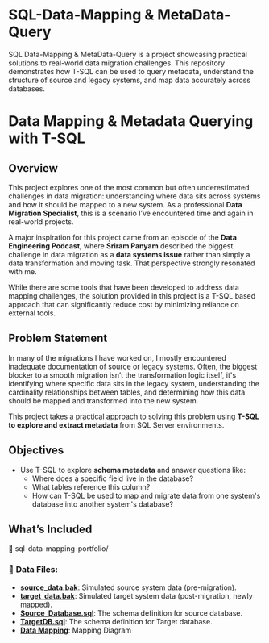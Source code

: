 # SQL-Data-Mapping & MetaData-Query
SQL Data-Mapping & MetaData-Query is a project showcasing practical solutions to real-world data migration challenges. This repository demonstrates how T-SQL can be used to query metadata, understand the structure of source and legacy systems, and map data accurately across databases.


# Data Mapping & Metadata Querying with T-SQL

## Overview

This project explores one of the most common but often underestimated challenges in data migration: understanding where data sits across systems and how it should be mapped to a new system. As a professional **Data Migration Specialist**, this is a scenario I’ve encountered time and again in real-world projects. 

A major inspiration for this project came from an episode of the **Data Engineering Podcast**, where **Sriram Panyam** described the biggest challenge in data migration as a **data systems issue** rather than simply a data transformation and moving task. That perspective strongly resonated with me.

While there are some tools that have been developed to address data mapping challenges, the solution provided in this project is a T-SQL based approach that can significantly reduce cost by minimizing reliance on external tools.

## Problem Statement

In many of the migrations I have worked on, I mostly encountered inadequate documentation of source or legacy systems.  Often, the biggest blocker to a smooth migration isn’t the transformation logic itself, it's identifying where specific data sits in the legacy system, understanding the cardinality relationships between tables, and determining how this data should be mapped and transformed into the new system.

This project takes a practical approach to solving this problem using **T-SQL to explore and extract metadata** from SQL Server environments.

## Objectives

- Use T-SQL to explore **schema metadata** and answer questions like:
  - Where does a specific field live in the database?
  - What tables reference this column?
  - How can T-SQL be used to map and migrate data from one system's database into another system's database?


## What’s Included

📁 sql-data-mapping-portfolio/

 ### 📂 **Data Files:**
- **[source_data.bak](https://github.com/NayaDamptey/SQL-Data-Mapping-MetaData-Query/blob/main/SourceData.bak)**: Simulated source system data (pre-migration).
- **[target_data.bak](https://github.com/NayaDamptey/SQL-Data-Mapping-MetaData-Query/blob/main/TargetDb.bak)**: Simulated target system data (post-migration, newly mapped).
- **[Source_Database.sql](https://github.com/NayaDamptey/SQL-Data-Mapping-MetaData-Query/blob/main/Source%20Database.sql)**: The schema definition for source database.
- **[TargetDB.sql](https://github.com/NayaDamptey/SQL-Data-Mapping-MetaData-Query/blob/main/TargetDB.sql)**: The schema definition for Target database.
- **[Data Mapping](https://github.com/NayaDamptey/SQL-Data-Mapping-MetaData-Query/blob/main/SQL%20Mapping.drawio.png)**: Mapping Diagram

